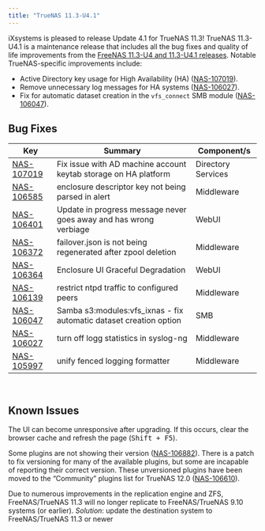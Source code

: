 ```yaml
---
title: "TrueNAS 11.3-U4.1"
---
```


iXsystems is pleased to release Update 4.1 for TrueNAS 11.3!
TrueNAS 11.3-U4.1 is a maintenance release that includes all the bug fixes and quality of life improvements from the [FreeNAS 11.3-U4 and 11.3-U4.1 releases](/hub/intro/release-notes/fn-11_3-u4/).
Notable TrueNAS-specific improvements include:

* Active Directory key usage for High Availability (HA) ([NAS-107019](https://jira.ixsystems.com/browse/NAS-107019)).
* Remove unnecessary log messages for HA systems ([NAS-106027](https://jira.ixsystems.com/browse/NAS-106027)).
* Fix for automatic dataset creation in the `vfs_connect` SMB module ([NAS-106047](https://jira.ixsystems.com/browse/NAS-106047)).

## Bug Fixes

<body class="ql-editor ql-editor-view" style="font-size:14px;"><html><head></head><body><table width="100%"><thead><tr><th>Key</th><th>Summary</th><th>Component/s</th></tr></thead><tbody><tr><td><a href="https://jira.ixsystems.com/browse/NAS-107019" target="_blank">NAS-107019</a></td><td>Fix issue with AD machine account keytab storage on HA platform</td><td>Directory Services</td></tr><tr><td><a href="https://jira.ixsystems.com/browse/NAS-106585" target="_blank">NAS-106585</a></td><td>enclosure descriptor key not being parsed in alert</td><td>Middleware</td></tr><tr><td><a href="https://jira.ixsystems.com/browse/NAS-106401" target="_blank">NAS-106401</a></td><td>Update in progress message never goes away and has wrong verbiage</td><td>WebUI</td></tr><tr><td><a href="https://jira.ixsystems.com/browse/NAS-106372" target="_blank">NAS-106372</a></td><td>failover.json is not being regenerated after zpool deletion</td><td>Middleware</td></tr><tr><td><a href="https://jira.ixsystems.com/browse/NAS-106364" target="_blank">NAS-106364</a></td><td>Enclosure UI Graceful Degradation </td><td>WebUI</td></tr><tr><td><a href="https://jira.ixsystems.com/browse/NAS-106139" target="_blank">NAS-106139</a></td><td>restrict ntpd traffic to configured peers</td><td>Middleware</td></tr><tr><td><a href="https://jira.ixsystems.com/browse/NAS-106047" target="_blank">NAS-106047</a></td><td>Samba s3:modules:vfs_ixnas - fix automatic dataset creation option</td><td>SMB</td></tr><tr><td><a href="https://jira.ixsystems.com/browse/NAS-106027" target="_blank">NAS-106027</a></td><td>turn off logg statistics in syslog-ng</td><td>Middleware</td></tr><tr><td><a href="https://jira.ixsystems.com/browse/NAS-105997" target="_blank">NAS-105997</a></td><td>unify fenced logging formatter</td><td>Middleware</td></tr></tbody></table><p><br></p></body></html></body>

## Known Issues

The UI can become unresponsive after upgrading. If this occurs, clear the browser cache and refresh the page (<kbd>Shift + F5</kbd>).

Some plugins are not showing their version ([NAS-106882](https://jira.ixsystems.com/browse/NAS-106882)). There is a patch to fix versioning for many of the available plugins, but some are incapable of reporting their correct version. These unversioned plugins have been moved to the “Community” plugins list for TrueNAS 12.0 ([NAS-106610](https://jira.ixsystems.com/browse/NAS-106610)).

Due to numerous improvements in the replication engine and ZFS, FreeNAS/TrueNAS 11.3 will no longer replicate to FreeNAS/TrueNAS 9.10 systems (or earlier). *Solution*: update the destination system to FreeNAS/TrueNAS 11.3 or newer
